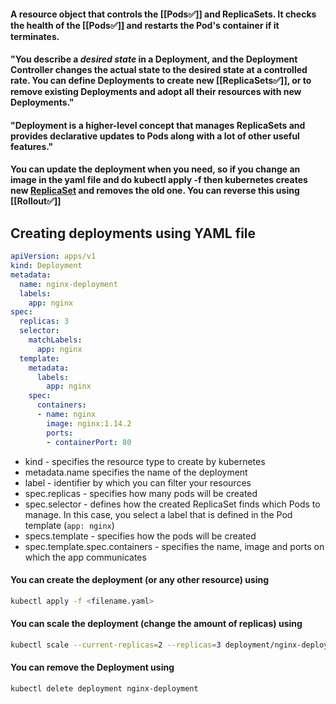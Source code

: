 #### A resource object that controls the [[Pods✅]] and ReplicaSets. It checks the health of the [[Pods✅]] and restarts the Pod's container if it terminates.

#### "You describe a _desired state_ in a Deployment, and the Deployment Controller changes the actual state to the desired state at a controlled rate. You can define Deployments to create new [[ReplicaSets✅]], or to remove existing Deployments and adopt all their resources with new Deployments."

#### "Deployment is a higher-level concept that manages ReplicaSets and provides declarative updates to Pods along with a lot of other useful features."

#### You can update the deployment when you need, so if you change an image in the yaml file and do kubectl apply -f then kubernetes creates new [ReplicaSet](ReplicaSets✅.md) and removes the old one. You can reverse this using [[Rollout✅]]

## Creating deployments using YAML file


```yaml
apiVersion: apps/v1
kind: Deployment
metadata:
  name: nginx-deployment
  labels:
    app: nginx
spec:
  replicas: 3
  selector:
    matchLabels:
      app: nginx
  template:
    metadata:
      labels:
        app: nginx
    spec:
      containers:
      - name: nginx
        image: nginx:1.14.2
        ports:
        - containerPort: 80
```

- kind - specifies the resource type to create by kubernetes
- metadata.name specifies the name of the deployment
- label - identifier by which you can filter your resources
- spec.replicas - specifies how many pods will be created
- spec.selector - defines how the created ReplicaSet finds which Pods to manage. In this case, you select a label that is defined in the Pod template (`app: nginx`)
- specs.template - specifies how the pods will be created
- spec.template.spec.containers - specifies the name, image and ports on which the app communicates

#### You can create the deployment (or any other resource) using
```bash
kubectl apply -f <filename.yaml>
```

#### You can scale the deployment (change the amount of replicas) using

```bash
kubectl scale --current-replicas=2 --replicas=3 deployment/nginx-deployment
```

#### You can remove the Deployment using

```bash
kubectl delete deployment nginx-deployment
```

